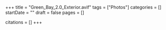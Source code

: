+++
title = "Green_Bay_2.0_Exterior.avif"
tags = ["Photos"]
categories = []
startDate = ""
draft = false
pages = []

citations = []
+++
